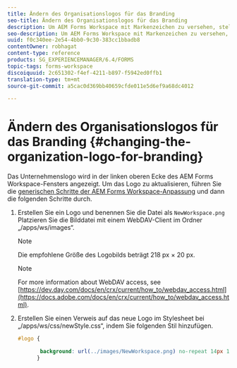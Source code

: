 ```yaml
---
title: Ändern des Organisationslogos für das Branding
seo-title: Ändern des Organisationslogos für das Branding
description: Um AEM Forms Workspace mit Markenzeichen zu versehen, stellen Sie das Logo Ihres Unternehmens durch Anpassen des Standardlogos bereit.
seo-description: Um AEM Forms Workspace mit Markenzeichen zu versehen, stellen Sie das Logo Ihres Unternehmens durch Anpassen des Standardlogos bereit.
uuid: f0c340ee-2e54-4bb0-9c30-383cc1bbadb8
contentOwner: robhagat
content-type: reference
products: SG_EXPERIENCEMANAGER/6.4/FORMS
topic-tags: forms-workspace
discoiquuid: 2c651302-f4ef-4211-b897-f5942ed0ffb1
translation-type: tm+mt
source-git-commit: a5cac0d369bb40659cfde011e5d6ef9a68dc4012

---
```



# Ändern des Organisationslogos für das Branding {#changing-the-organization-logo-for-branding}

Das Unternehmenslogo wird in der linken oberen Ecke des AEM Forms Workspace-Fensters angezeigt. Um das Logo zu aktualisieren, führen Sie die [generischen Schritte der AEM Forms Workspace-Anpassung](/help/forms/using/generic-steps-html-workspace-customization.md#generic-steps-for-html-workspace-customization) und dann die folgenden Schritte durch.

1. Erstellen Sie ein Logo und benennen Sie die Datei als `NewWorkspace.png` Platzieren Sie die Bilddatei mit einem WebDAV-Client im Ordner „/apps/ws/images“.

   >[!NOTE]
   >
   >Die empfohlene Größe des Logobilds beträgt 218 px × 20 px.

   >[!NOTE]
   >
   >For more information about WebDAV access, see [https://dev.day.com/docs/en/crx/current/how_to/webdav_access.html](https://docs.adobe.com/docs/en/crx/current/how_to/webdav_access.html).

1. Erstellen Sie einen Verweis auf das neue Logo im Stylesheet bei „/apps/ws/css/newStyle.css“, indem Sie folgenden Stil hinzufügen.

   ```css
   #logo {
   
          background: url(../images/NewWorkspace.png) no-repeat 14px 11px; 
         }
   ```
